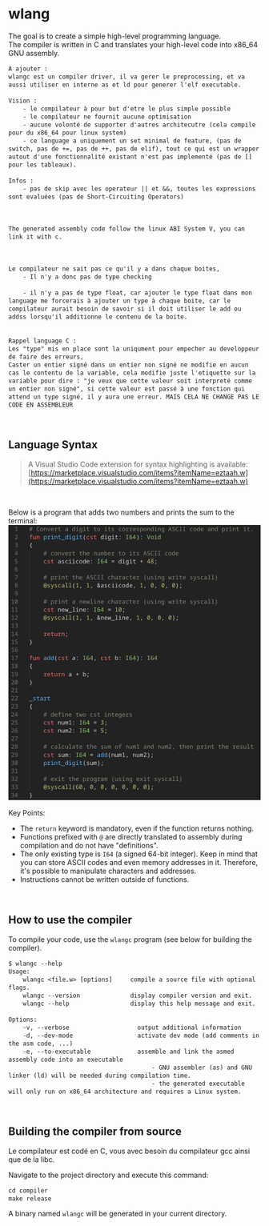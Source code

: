 # wlang

The goal is to create a simple high-level programming language.  
The compiler is written in C and translates your high-level code into x86_64 GNU assembly.

```
A ajouter : 
wlangc est un compiler driver, il va gerer le preprocessing, et va aussi utiliser en interne as et ld pour generer l'elf executable. 

Vision : 
    - le compilateur à pour but d'etre le plus simple possible
    - le compilateur ne fournit aucune optimisation
    - aucune volonté de supporter d'autres architecutre (cela compile pour du x86_64 pour linux system)
    - ce language a uniquement un set minimal de feature, (pas de switch, pas de +=, pas de ++, pas de elif), tout ce qui est un wrapper autout d'une fonctionnalité existant n'est pas implementé (pas de [] pour les tableaux).

Infos : 
    - pas de skip avec les operateur || et &&, toutes les expressions sont evaluées (pas de Short-Circuiting Operators)



The generated assembly code follow the linux ABI System V, you can link it with c.



Le compilateur ne sait pas ce qu'il y a dans chaque boites, 
    - Il n'y a donc pas de type checking

    - il n'y a pas de type float, car ajouter le type float dans mon language me forcerais à ajouter un type à chaque boite, car le compilateur aurait besoin de savoir si il doit utiliser le add ou addss lorsqu'il additionne le contenu de la boite. 


Rappel language C : 
Les "type" mis en place sont la uniqument pour empecher au developpeur de faire des erreurs, 
Caster un entier signé dans un entier non signé ne modifie en aucun cas le contentu de la variable, cela modifie juste l'etiquette sur la variable pour dire : "je veux que cette valeur soit interpreté comme un entier non signé", si cette valeur est passé à une fonction qui attend un type signé, il y aura une erreur. MAIS CELA NE CHANGE PAS LE CODE EN ASSEMBLEUR

```

<br>

## Language Syntax

> A Visual Studio Code extension for syntax highlighting is available:  
[https://marketplace.visualstudio.com/items?itemName=eztaah.w](https://marketplace.visualstudio.com/items?itemName=eztaah.w)

<br>

Below is a program that adds two numbers and prints the sum to the terminal:  
<img src="./docs/language-preview.png" alt="image" width="575">

Key Points:
- The `return` keyword is mandatory, even if the function returns nothing.
- Functions prefixed with `@` are directly translated to assembly during compilation and do not have "definitions".
- The only existing type is `I64` (a signed 64-bit integer). Keep in mind that you can store ASCII codes and even memory addresses in it. Therefore, it's possible to manipulate characters and addresses.
- Instructions cannot be written outside of functions.

<br>

## How to use the compiler

To compile your code, use the `wlangc` program (see below for building the compiler).

```
$ wlangc --help                                    
Usage:
    wlangc <file.w> [options]     compile a source file with optional flags.
    wlangc --version              display compiler version and exit.
    wlangc --help                 display this help message and exit.

Options:
    -v, --verbose                   output additional information
    -d, --dev-mode                  activate dev mode (add comments in the asm code, ...)
    -e, --to-executable             assemble and link the asmed assembly code into an executable
                                        - GNU assembler (as) and GNU linker (ld) will be needed during compilation time.
                                        - the generated executable will only run on x86_64 architecture and requires a Linux system.
``` 

<br>

## Building the compiler from source

Le compilateur est codé en C, vous avec besoin du compilateur gcc ainsi que de la libc.

Navigate to the project directory and execute this command:
```shell
cd compiler
make release
``` 

A binary named `wlangc` will be generated in your current directory.